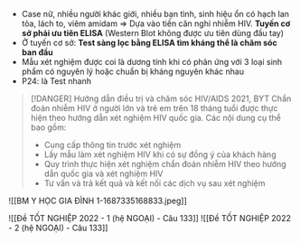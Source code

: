 - Case nữ, nhiều người khác giới, nhiều bạn tình, sinh hiệu ổn có hạch lan tỏa, lách to, viêm amidam => Dựa vào tiền căn nghi nhiễm HIV. **Tuyến cơ sở phải ưu tiên ELISA** (Western Blot không được ưu tiên dùng đầu tay)
- Ở tuyến cơ sở: **Test sàng lọc bằng ELISA tìm kháng thể là chăm sóc ban đầu**
- Mẫu xét nghiệm được coi là dương tính khi có phản ứng với 3 loại sinh phẩm có nguyên lý hoặc chuẩn bị kháng nguyên khác nhau
- P24: là Test nhanh

> [!DANGER] Hướng dẫn điều trị và chăm sóc HIV/AIDS 2021, BYT
> Chẩn đoán nhiễm HIV ở người lớn và trẻ em trên 18 tháng tuổi được thực hiện theo hướng dẫn xét nghiệm HIV quốc gia. Các nội dung cụ thể bao gồm:
> - Cung cấp thông tin trước xét nghiệm
> - Lấy mẫu làm xét nghiệm HIV khi có sự đồng ý của khách hàng
> - Quy trình thực hiện xét nghiệm chẩn đoán nhiễm HIV theo hướng dẫn quốc gia và xét nghiệm HIV
> - Tư vấn và trả kết quả và kết nối các dịch vụ sau xét nghiệm

![[BM Y HỌC GIA ĐÌNH 1-1687335168833.jpeg]]

![[Đề TỐT NGHIỆP 2022 - 1 (hệ NGOẠI) - Câu 133]]
![[Đề TỐT NGHIỆP 2022 - 2 (hệ NGOẠI) - Câu 133]]
